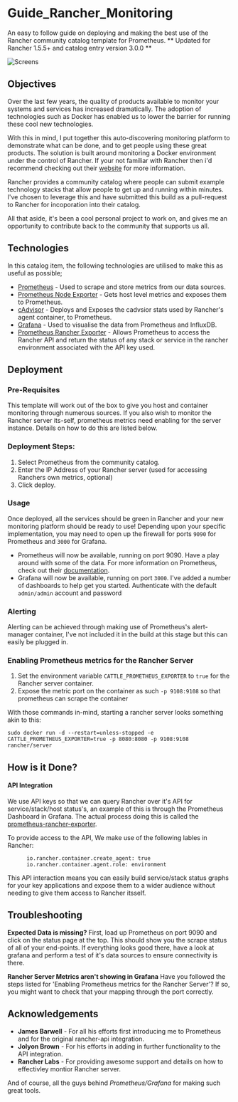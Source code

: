 # Guide_Rancher_Monitoring

An easy to follow guide on deploying and making the best use of the Rancher community catalog template for Prometheus.
** Updated for Rancher 1.5.5+ and catalog entry version 3.0.0 **

![Screens](screebs.png "Grafana Dashboards")

## Objectives

Over the last few years, the quality of products available to monitor your systems and services has increased dramatically. The adoption of technologies such as Docker has enabled us to lower the barrier for running these cool new technologies.

With this in mind, I put together this auto-discovering monitoring platform to demonstrate what can be done, and to get people using these great products. The solution is built around monitoring a Docker environment under the control of Rancher. If your not familiar with Rancher then i'd recommend checking out their [website](www.rancher.com) for more information.

Rancher provides a community catalog where people can submit example technology stacks that allow people to get up and running within minutes.
I've chosen to leverage this and have submitted this build as a pull-request to Rancher for incoporation into their catalog.

All that aside, it's been a cool personal project to work on, and gives me an opportunity to contribute back to the community that supports us all.

## Technologies

In this catalog item, the following technologies are utilised to make this as useful as possible;

* [Prometheus](https://github.com/prometheus/prometheus) - Used to scrape and store metrics from our data sources.
* [Prometheus Node Exporter](https://github.com/prometheus/node_exporter) - Gets host level metrics and exposes them to Prometheus.
* [cAdvisor](https://github.com/google/cadvisor) - Deploys and Exposes the cadvsior stats used by Rancher's agent container, to Prometheus.
* [Grafana](https://github.com/grafana/grafana/) - Used to visualise the data from Prometheus and InfluxDB.
* [Prometheus Rancher Exporter](https://github.com/infinityworksltd/prometheus-rancher-exporter/) - Allows Prometheus to access the Rancher API and return the status of any stack or service in the rancher environment associated with the API key used.

## Deployment

### Pre-Requisites

This template will work out of the box to give you host and container monitoring through numerous sources. If you also wish to monitor the Rancher server its-self, prometheus metrics need enabling for the server instance. Details on how to do this are listed below.

### Deployment Steps:

1. Select Prometheus from the community catalog.
2. Enter the IP Address of your Rancher server (used for accessing Ranchers own metrics, optional)
3. Click deploy.

### Usage

Once deployed, all the services should be green in Rancher and your new monitoring platform should be ready to use! Depending upon your specific implementation, you may need to open up the firewall for ports `9090` for Prometheus and `3000` for Grafana.

* Prometheus will now be available, running on port 9090. Have a play around with some of the data. For more information on Prometheus, check out their [documentation](https://prometheus.io/docs/introduction/overview/).
* Grafana will now be available, running on port `3000`. I've added a number of dashboards to help get you started. Authenticate with the default `admin/admin` account and password

### Alerting

Alerting can be achieved through making use of Prometheus's alert-manager container, I've not included it in the build at this stage but this can easily be plugged in.

### Enabling Prometheus metrics for the Rancher Server

1. Set the environment variable `CATTLE_PROMETHEUS_EXPORTER` to `true` for the Rancher server container.
2. Expose the metric port on the container as such `-p 9108:9108` so that prometheus can scrape the container

With those commands in-mind, starting a rancher server looks something akin to this:

`sudo docker run -d --restart=unless-stopped -e CATTLE_PROMETHEUS_EXPORTER=true -p 8080:8080 -p 9108:9108 rancher/server`

## How is it Done?

#### API Integration

We use API keys so that we can query Rancher over it's API for service/stack/host status's, an example of this is through the Prometheus Dashboard in Grafana. The actual process doing this is called the [prometheus-rancher-exporter](github.com/infinityworksltd/prometheus-rancher-exporter).

To provide access to the API, We make use of the following lables in Rancher:
```
      io.rancher.container.create_agent: true
      io.rancher.container.agent.role: environment
```

This API interaction means you can easily build service/stack status graphs for your key applications and expose them to a wider audience without needing to give them access to Rancher itsself.

## Troubleshooting

**Expected Data is missing?**
First, load up Prometheus on port 9090 and click on the status page at the top. This should show you the scrape status of all of your end-points.
If everything looks good there, have a look at grafana and perform a test of it's data sources to ensure connectivity is there.

**Rancher Server Metrics aren't showing in Grafana**
Have you followed the steps listed for 'Enabling Prometheus metrics for the Rancher Server'? If so, you might want to check that your mapping through the port correctly.

## Acknowledgements

* **James Barwell** - For all his efforts first introducing me to Prometheus and for the original rancher-api integration.
* **Jolyon Brown** - For his efforts in adding in further functionality to the API integration.
* **Rancher Labs** - For providing awesome support and details on how to effectivley montior Rancher server.

And of course, all the guys behind *Prometheus/Grafana* for making such great tools.

